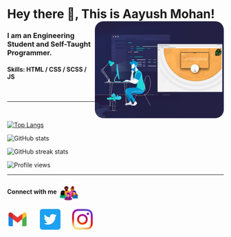 <h1> Hey there 👋, This is Aayush Mohan!
<img align='right' src="/./programmer.gif" height="" width="300" style="border-radius: 20px;" alt="Programming Man">
</h1>

<h3>  I am an Engineering Student and Self-Taught Programmer.</h3>

<h4>Skills: HTML / CSS / SCSS / JS</h4>


<br>


<hr>

<br>

[![Top Langs](https://github-readme-stats.vercel.app/api/top-langs/?username=AayushMohan&layout=compact&show_icons=true&theme=radical)](https://github.com/anuraghazra/github-readme-stats)

![GitHub stats](https://github-readme-stats.vercel.app/api?username=AayushMohan&show_icons=true&theme=radical)

![GitHub streak stats](https://github-readme-streak-stats.herokuapp.com/?user=AayushMohan&show_icons=true&theme=radical)  

![Profile views](https://gpvc.arturio.dev/AayushMohan)  

<hr>
<h4>
Connect with me
<img src="./community.gif" width="48" align="center">&nbsp;&nbsp;
</h4>
<p align="left">
<a href="mailto:aayushmohan1702@gmail.com"><img src="./gmail.png" width="48"></a>&nbsp;&nbsp;&nbsp;&nbsp;&nbsp;&nbsp;
<a href="https://twitter.com/AayushMohan"><img src="./twitter.png" width="48"></a>&nbsp;&nbsp;&nbsp;&nbsp;&nbsp;&nbsp;
<a href="https://instagram.com/thisisaayushmohan"><img src="./instagram.png" width="48"></a>&nbsp;&nbsp;&nbsp;&nbsp;&nbsp;&nbsp;
</p>

<!---
AayushMohan/AayushMohan is a ✨ special ✨ repository because its `README.md` (this file) appears on your GitHub profile.
You can click the Preview link to take a look at your changes.

